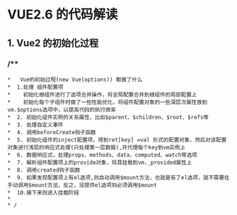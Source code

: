 # VUE2.6 的代码解读

## 1. Vue2 的初始化过程

### /\*\*

    *   Vue的初始过程(new Vue(options)) 都做了什么
    *  1.处理 组件配置项
    *    初始化根组件进行了选项合并操作，将全局配置合并到根组件的局部配置上
    *    初始化每个子组件时做了一些性能优化，将组件配置对象的一些深层次属性放到vm.$options选项中，以提高代码的执行效率
    *  2. 初始化组件实例的关系属性，比如$parent、$children、$root、$refs等
    *  3. 处理自定义事件
    *  4. 调用beforeCreate钩子函数
    *  5. 初始化组件的inject配置项，得到ret[key] =val 形式的配置对象，然后对该配置对象进行浅层的响应式处理(只处理第一层数据),并代理每个key到vm实例上
    *  6. 数据响应式，处理props、methods、data、computed、watch等选项
    *  7. 解析组件配置项上的provide对象，将其挂载到vm._provided属性上
    *  8. 调用created钩子函数
    *  9. 如果发现配置项上有el选项,则自动调用$mount方法，也就是有了el选项，就不需要在手动调用$mount方法，反之，没提供el选项则必须调用$mount
    *  10.接下来则进入挂载阶段
    *
    * /
